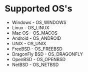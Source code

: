 # Supported OS's

* Windows - OS\_WINDOWS  
* Linux - OS\_LINUX  
* Mac OS - OS\_MACOS  
* Android - OS\_ANDROID
* UNIX - OS\_UNIX  
* FreeBSD - OS\_FREEBSD  
* DragonFly BSD - OS\_DRAGONFLY  
* OpenBSD - OS\_OPENBSD  
* NetBSD - OS\_NETBSD  
